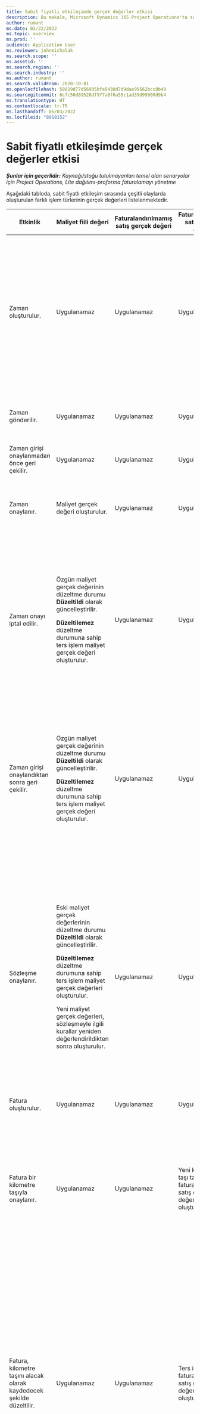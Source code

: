 ```yaml
---
title: Sabit fiyatlı etkileşimde gerçek değerler etkisi
description: Bu makale, Microsoft Dynamics 365 Project Operations'ta sabit fiyatlı etkileşimin yaşam döngüsü boyunca gerçekleşen çeşitli olayların Gerçek değerler tablosu üzerindeki etkisi ile ilgili bilgi sağlar.
author: rumant
ms.date: 02/22/2022
ms.topic: overview
ms.prod: ''
audience: Application User
ms.reviewer: johnmichalak
ms.search.scope: ''
ms.assetid: ''
ms.search.region: ''
ms.search.industry: ''
ms.author: rumant
ms.search.validFrom: 2020-10-01
ms.openlocfilehash: 50819d77d56935bfe5438d7d9dae99562bcc0b49
ms.sourcegitcommit: 6cfc50d89528df977a8f6a55c1ad39d99800d9b4
ms.translationtype: HT
ms.contentlocale: tr-TR
ms.lasthandoff: 06/03/2022
ms.locfileid: "8918152"
---
```

# <a name="actuals-impact-in-a-fixed-price-engagement"></a>Sabit fiyatlı etkileşimde gerçek değerler etkisi

_**Şunlar için geçerlidir:** Kaynağı/stoğu tutulmayanları temel alan senaryolar için Project Operations, Lite dağıtımı-proforma faturalamayı yönetme_

Aşağıdaki tabloda, sabit fiyatlı etkileşim sırasında çeşitli olaylarda oluşturulan farklı işlem türlerinin gerçek değerleri listelenmektedir.

| Etkinlik | Maliyet fiili değeri | Faturalandırılmamış satış gerçek değeri | Faturalandırılmış satış gerçek değeri | Örnek |
|---|---|---|---|---|
| Zaman oluşturulur. | Uygulanamaz | Uygulanamaz | Uygulanamaz | <p>Saatlik maliyet oranı 100 ABD Doları (100 USD) olan Fabrikam US kuruluş biriminden Bob Kozack, "Arm Installation at Adatum" adlı bir proje üzerinde çalışmaktadır. Bu proje, sözleşme satırında sabit fiyatlı faturalama yöntemiyle eşleştirilir. Aşağıda Bob Kozak'ın örnek zaman girişi verilmiştir:</p><p>Bob Kozack - 8 saat</p> |
| Zaman gönderilir. | Uygulanamaz | Uygulanamaz | Uygulanamaz | Zaman girişi için bir maliyet yevmiye defteri satırı oluşturulur. Varsayılan maliyet oranı yevmiye defteri girişine girilir. |
| Zaman girişi onaylanmadan önce geri çekilir. | Uygulanamaz | Uygulanamaz | Uygulanamaz | |
| Zaman onaylanır. | Maliyet gerçek değeri oluşturulur. | Uygulanamaz | Uygulanamaz | <p>Oluşturulan yeni gerçek değer:</p><ul><li>**Maliyet gerçek değeri:** Bob Kozack, 8 saat, 800 USD</li></ul> |
| Zaman onayı iptal edilir. | <p>Özgün maliyet gerçek değerinin düzeltme durumu **Düzeltildi** olarak güncelleştirilir.</p><p>**Düzeltilemez** düzeltme durumuna sahip ters işlem maliyet gerçek değeri oluşturulur.</p> | Uygulanamaz | Uygulanamaz | <p>Güncelleştirilmiş mevcut gerçek değer:</p><ul><li>**Maliyet gerçek değeri:** Bob Kozack, 8 saat, 800 USD, *Düzeltildi*</li></ul><p>Önceki finansal etkiyi tersine çevirmek için oluşturulan yeni gerçek değer:</p><ul><li>**Maliyet gerçek değeri:** Bob Kozack, (8 saat), (800 USD), *Düzeltilemez*</li></ul> |
| Zaman girişi onaylandıktan sonra geri çekilir. | <p>Özgün maliyet gerçek değerinin düzeltme durumu **Düzeltildi** olarak güncelleştirilir.</p><p>**Düzeltilemez** düzeltme durumuna sahip ters işlem maliyet gerçek değeri oluşturulur.</p> | Uygulanamaz | Uygulanamaz | <p>Güncelleştirilmiş mevcut gerçek değer:</p><ul><li>**Maliyet gerçek değeri:** Bob Kozack, 8 saat, 800 USD, *Düzeltildi*</li></ul><p>Önceki finansal etkiyi tersine çevirmek için oluşturulan yeni gerçek değer:</p><ul><li>**Maliyet gerçek değeri:** Bob Kozack, (8 saat), (800 USD), *Düzeltilemez*</li></ul> |
| Sözleşme onaylanır. | <p>Eski maliyet gerçek değerlerinin düzeltme durumu **Düzeltildi** olarak güncelleştirilir.</p><p>**Düzeltilemez** düzeltme durumuna sahip ters işlem maliyet gerçek değerleri oluşturulur.</p><p>Yeni maliyet gerçek değerleri, sözleşmeyle ilgili kurallar yeniden değerlendirildikten sonra oluşturulur.</p> | Uygulanamaz | Uygulanamaz | <p>Güncelleştirilmiş mevcut gerçek değer:</p><ul><li>**Maliyet gerçek değeri:** Bob Kozack, 8 saat, 800 USD, *Düzeltildi*</li></ul><p>Önceki finansal etkiyi tersine çevirmek için oluşturulan yeni gerçek değer:</p><ul><li>**Maliyet gerçek değeri:** Bob Kozack, (8 saat), (800 USD), *Düzeltilemez*</li></ul><p>Yeniden değerlendirilen finansal etki için oluşturulan yeni gerçek değer:</p><ul><li>**Maliyet gerçek değeri:** Bob Kozack, 8 saat, 800 USD</li></ul> |
| Fatura oluşturulur. | Uygulanamaz | Uygulanamaz | Uygulanamaz | |
| Fatura bir kilometre taşıyla onaylanır. | Uygulanamaz | Uygulanamaz | Yeni kilometre taşı tabanlı faturalanmış satış gerçek değerleri oluşturulur. | <p>Değişmeden kalan varolan gerçek değer:</p><ul><li>**Maliyet gerçek değeri:** Bob Kozack, 8 saat, 800 USD</li></ul><p>Faturalandırılmış satış değerlerini kaydetmek için oluşturulan yeni gerçek değer:</p><ul><li>**Faturalanmış satış gerçek değeri:** Kilometre taşı, 5.000 USD</li></ul> |
| Fatura, kilometre taşını alacak olarak kaydedecek şekilde düzeltilir. | Uygulanamaz | Uygulanamaz | Ters işlem faturalandırılmış satış gerçek değerleri oluşturulur. | <p>Değişmeden kalan varolan gerçek değer:</p><ul><li>**Maliyet gerçek değeri:** Bob Kozack, 8 saat, 800 USD</li></ul><p>Güncelleştirilmiş mevcut gerçek değer:</p><ul><li>**Faturalanmış satış gerçek değeri:** Kilometre taşı, 5.000 USD, *Düzeltildi*</li></ul><p>Önceki faturalandırılmış satış değerlerini tersine çevirmek için oluşturulan yeni gerçek değer:</p><ul><li>**Faturalanmış satış gerçek değeri:** Kilometre taşı, (5.000 USD),*Düzeltilmedi*</li></ul> |

[!INCLUDE[footer-include](../includes/footer-banner.md)]
